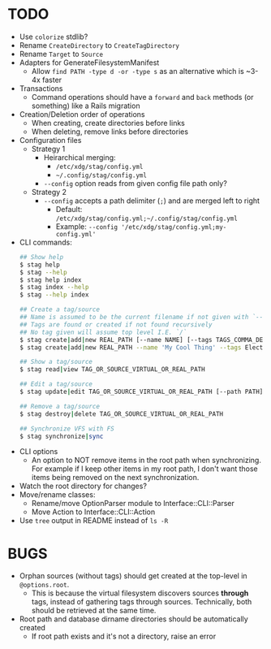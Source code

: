 # TODO

* Use `colorize` stdlib?
* Rename `CreateDirectory` to `CreateTagDirectory`
* Rename `Target` to `Source`
* Adapters for GenerateFilesystemManifest
  * Allow `find PATH -type d -or -type s` as an alternative which is ~3-4x faster
* Transactions
  * Command operations should have a `forward` and `back` methods (or something) like a Rails migration
* Creation/Deletion order of operations
  * When creating, create directories before links
  * When deleting, remove links before directories
* Configuration files
  * Strategy 1
    * Heirarchical merging:
      * `/etc/xdg/stag/config.yml`
      * `~/.config/stag/config.yml`
    * `--config` option reads from given config file path only?
  * Strategy 2
    * `--config` accepts a path delimiter (`;`) and are merged left to right
      * Default: `/etc/xdg/stag/config.yml;~/.config/stag/config.yml`
      * Example: `--config '/etc/xdg/stag/config.yml;my-config.yml'`
* CLI commands:
  ```sh
  ## Show help
  $ stag help
  $ stag --help
  $ stag help index
  $ stag index --help
  $ stag --help index

  ## Create a tag/source
  ## Name is assumed to be the current filename if not given with `--name` or  `-n`.
  ## Tags are found or created if not found recursively
  ## No tag given will assume top level I.E. `/`
  $ stag create|add|new REAL_PATH [--name NAME] [--tags TAGS_COMMA_DELIMITED]
  $ stag create|add|new REAL_PATH --name 'My Cool Thing' --tags Electronics/Projects,Programming/Projects

  ## Show a tag/source
  $ stag read|view TAG_OR_SOURCE_VIRTUAL_OR_REAL_PATH

  ## Edit a tag/source
  $ stag update|edit TAG_OR_SOURCE_VIRTUAL_OR_REAL_PATH [--path PATH] [--name NAME]

  ## Remove a tag/source
  $ stag destroy|delete TAG_OR_SOURCE_VIRTUAL_OR_REAL_PATH

  ## Synchronize VFS with FS
  $ stag synchronize|sync
  ```
* CLI options
  * An option to NOT remove items in the root path when synchronizing.
    For example if I keep other items in my root path, I don't want those items being removed on the
    next synchronization.
* Watch the root directory for changes?
* Move/rename classes:
  * Rename/move OptionParser module to Interface::CLI::Parser
  * Move Action to Interface::CLI::Action
* Use `tree` output in README instead of `ls -R`

# BUGS

* Orphan sources (without tags) should get created at the top-level in `@options.root`.
  * This is because the virtual filesystem discovers sources **through** tags, instead of gathering
    tags through sources. Technically, both should be retrieved at the same time.
* Root path and database dirname directories should be automatically created
  * If root path exists and it's not a directory, raise an error

